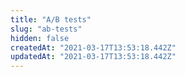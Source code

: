 ```yaml
---
title: "A/B tests"
slug: "ab-tests"
hidden: false
createdAt: "2021-03-17T13:53:18.442Z"
updatedAt: "2021-03-17T13:53:18.442Z"
---
```

